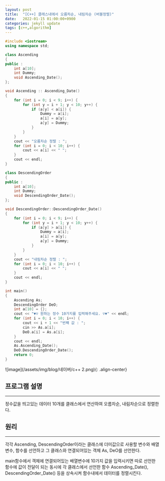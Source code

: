 ```yaml
---
layout: post
title:  "[C++] 클래스내에서 오름차순, 내림차순 (버블정렬)"
date:   2022-01-15 01:00:00+0900
categories: jekyll update
tags: [c++,algorithm]
---
```

```c++
#include <iostream>
using namespace std;

class Ascending
{
public :
	int a[10];
	int Dummy;
	void Ascending_Date();
};

void Ascending :: Ascending_Date()
{
	for (int i = 0; i < 9; i++) {
		for (int y = i + 1; y < 10; y++) {
			if (a[y] < a[i]) {
				Dummy = a[i];
				a[i] = a[y];
				a[y] = Dummy;
			}
		}
	}
	cout << "오름차순 정렬 : ";
	for (int i = 0; i < 10; i++) {
		cout << a[i] << " ";
	}
	cout << endl;
}

class DescendingOrder
{
public :
	int a[10];
	int Dummy;
	void DescendingOrder_Date();
};

void DescendingOrder::DescendingOrder_Date() 
{
	for (int i = 0; i < 9; i++) {
		for (int y = i + 1; y < 10; y++) {
			if (a[y] > a[i]) {
				Dummy = a[i];
				a[i] = a[y];
				a[y] = Dummy;
			}
		}
	}
	cout << "내림차순 정렬 : ";
	for (int i = 0; i < 10; i++) {
		cout << a[i] << " ";
	}
	cout << endl;
}

int main()
{
	Ascending As;
	DescendingOrder DeO;
	int a[10] = {};
	cout << "▼▽ 원하는 정수 10가지를 입력해주세요. ▽▼" << endl;
	for (int i = 0; i < 10; i++) {
		cout << i + 1 << "번째 값 : ";
		cin >> As.a[i];
		DeO.a[i] = As.a[i];
	}
	cout << endl;
	As.Ascending_Date();
	DeO.DescendingOrder_Date();
	return 0;
}
```
![image](/assets/img/blog/네이버/c++ 2.png){: .align-center}

## 프로그램 설명
--------------

​정수값을 띄고있는 데이터 10개를 클래스에서 연산하여 오름차순, 내림차순으로 정렬한다.

## 원리
-------

각각 Ascending, DescendingOrder이라는 클래스에 더미값으로 사용할 변수와
배열변수, 함수를 선언하고 그 클래스와 연결되어있는 객체 As, DeO를 선언한다.

main함수에서 객체에 연결되어있는 배열변수에 10가지 값을 입력시키면 따로 선언한 함수에 값이 전달이 되는 동시에 각 클래스에서 선언한 함수 Ascending_Date(), DescendingOrder_Date() 등을 상속시켜 함수내에서 데이터를 정렬시킨다.
